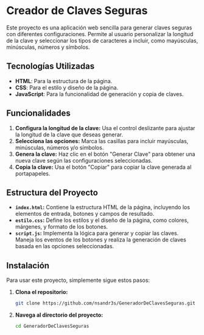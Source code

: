 # Creador de Claves Seguras

Este proyecto es una aplicación web sencilla para generar claves seguras con diferentes configuraciones. Permite al usuario personalizar la longitud de la clave y seleccionar los tipos de caracteres a incluir, como mayúsculas, minúsculas, números y símbolos.

## Tecnologías Utilizadas

- **HTML**: Para la estructura de la página.
- **CSS**: Para el estilo y diseño de la página.
- **JavaScript**: Para la funcionalidad de generación y copia de claves.

## Funcionalidades

1. **Configura la longitud de la clave:** Usa el control deslizante para ajustar la longitud de la clave que deseas generar.
2. **Selecciona las opciones:** Marca las casillas para incluir mayúsculas, minúsculas, números y/o símbolos.
3. **Genera la clave:** Haz clic en el botón "Generar Clave" para obtener una nueva clave según las configuraciones seleccionadas.
4. **Copia la clave:** Usa el botón "Copiar" para copiar la clave generada al portapapeles.

## Estructura del Proyecto

- **`index.html`:** Contiene la estructura HTML de la página, incluyendo los elementos de entrada, botones y campos de resultado.
- **`estilo.css`:** Define los estilos y el diseño de la página, como colores, márgenes, y formato de los botones.
- **`script.js`:** Implementa la lógica para generar y copiar las claves. Maneja los eventos de los botones y realiza la generación de claves basada en las opciones seleccionadas.

## Instalación

Para usar este proyecto, simplemente sigue estos pasos:

1. **Clona el repositorio:**

   ```bash
   git clone https://github.com/nsandr3s/GeneradorDeClavesSeguras.git
   ```

2. **Navega al directorio del proyecto:**
   ```bash
   cd GeneradorDeClavesSeguras
   ```

